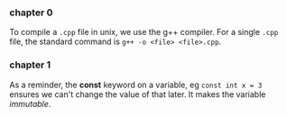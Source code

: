 ### chapter 0

To compile a `.cpp` file in unix, we use the g++ compiler. For a single `.cpp` file, the standard command is `g++ -o <file> <file>.cpp`.

### chapter 1

As a reminder, the **const** keyword on a variable, eg `const int x = 3` ensures we can't change the value of that later. It makes the variable *immutable*.